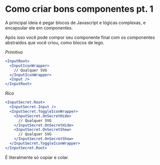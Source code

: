 # Como criar bons componentes pt. 1

A principal ideia é pegar blocos de Javascript e lógicas complexas, e encapsular ele em componentes.

Após isso você pode compor seu componente final com os componentes abstraídos que você criou, como blocos de lego.

*Primitivo*
```jsx
<InputRoot>
  <InputIconWrapper>
    // Qualquer SVG
  </InputIconWrapper>
  <Input />
</InputRoot>
```

*Rico*
```jsx
<InputSecret.Root>
  <InputSecret.Input />
  <InputSecret.ToggleIconWrapper>
    <InputSecret.OnSecretHide>
      // Qualquer SVG
    </InputSecret.OnSecretHide>
    <InputSecret.OnSecretShow>
      // Qualquer SVG
    </InputSecret.OnSecretShow>
  </InputSecret.ToggleIconWrapper>
</InputSecret.Root>
```

É literalmente só copiar e colar.
